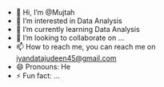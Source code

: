 - 👋 Hi, I’m @Mujtah
- 👀 I’m interested in Data Analysis
- 🌱 I’m currently learning Data Analysis
- 💞️ I’m looking to collaborate on ...
- 📫 How to reach me, you can reach me on iyandatajudeen45@gmail.com
- 😄 Pronouns: He
- ⚡ Fun fact: ...

<!---
Mujtah/Mujtah is a ✨ special ✨ repository because its `README.md` (this file) appears on your GitHub profile.
You can click the Preview link to take a look at your changes.
--->
